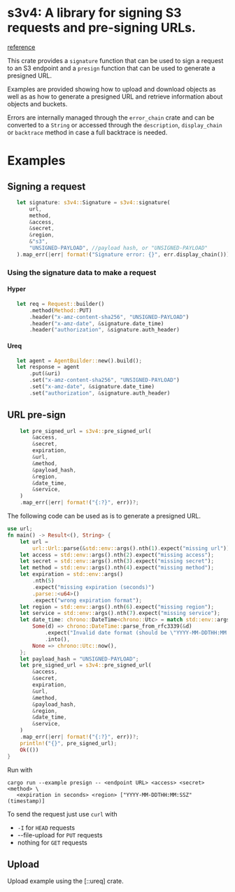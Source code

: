  # s3v4: A library for signing S3 requests and pre-signing URLs.
 
 [reference](https://docs.aws.amazon.com/AmazonS3/latest/API/sigv4-query-string-auth.html)

 This crate provides a `signature` function that can be used to sign a request to an S3 endpoint
 and a `presign` function that can be used to generate a presigned URL.
 
 Examples are provided showing how to upload and download objects as well as as
 how to generate a presigned URL and retrieve information about objects and buckets.
 
 Errors are internally managed through the `error_chain` crate and can be converted to a `String`
 or accessed through the `description`, `display_chain` or `backtrace` method in case
 a full backtrace is needed.

 # Examples
 
 ## Signing a request
 ```rust
    let signature: s3v4::Signature = s3v4::signature(
        url,
        method,
        &access,
        &secret,
        &region,
        &"s3",
        "UNSIGNED-PAYLOAD", //payload hash, or "UNSIGNED-PAYLOAD"
    ).map_err(|err| format!("Signature error: {}", err.display_chain()))?;
``` 
 
 ### Using the signature data to make a request 

 #### Hyper 
 ```rust
    let req = Request::builder()
        .method(Method::PUT)
        .header("x-amz-content-sha256", "UNSIGNED-PAYLOAD")
        .header("x-amz-date", &signature.date_time)
        .header("authorization", &signature.auth_header)
 ```
 #### Ureq
 ```rust
    let agent = AgentBuilder::new().build();
    let response = agent
        .put(&uri)
        .set("x-amz-content-sha256", "UNSIGNED-PAYLOAD")
        .set("x-amz-date", &signature.date_time)
        .set("authorization", &signature.auth_header)
 ```
 ## URL pre-sign

 ```rust
     let pre_signed_url = s3v4::pre_signed_url(
         &access,
         &secret,
         expiration,
         &url,
         &method,
         &payload_hash,
         &region,
         &date_time,
         &service,
     )
     .map_err(|err| format!("{:?}", err))?;
 ```

 The following code can be used as is to generate a presigned URL. 

 ```rust
 use url;
 fn main() -> Result<(), String> {
     let url =
         url::Url::parse(&std::env::args().nth(1).expect("missing url")).expect("malformed URL");
     let access = std::env::args().nth(2).expect("missing access");
     let secret = std::env::args().nth(3).expect("missing secret");
     let method = std::env::args().nth(4).expect("missing method");
     let expiration = std::env::args()
         .nth(5)
         .expect("missing expiration (seconds)")
         .parse::<u64>()
         .expect("wrong expiration format");
     let region = std::env::args().nth(6).expect("missing region");
     let service = std::env::args().nth(7).expect("missing service");
     let date_time: chrono::DateTime<chrono::Utc> = match std::env::args().nth(8) {
         Some(d) => chrono::DateTime::parse_from_rfc3339(&d)
             .expect("Invalid date format (should be \"YYYY-MM-DDTHH:MM:SSZ)\"")
             .into(),
         None => chrono::Utc::now(),
     };
     let payload_hash = "UNSIGNED-PAYLOAD";
     let pre_signed_url = s3v4::pre_signed_url(
         &access,
         &secret,
         expiration,
         &url,
         &method,
         &payload_hash,
         &region,
         &date_time,
         &service,
     )
     .map_err(|err| format!("{:?}", err))?;
     println!("{}", pre_signed_url);
     Ok(())
 }
 ```
 Run with 
 ```shell
 cargo run --example presign -- <endpoint URL> <access> <secret> <method> \
    <expiration in seconds> <region> ["YYYY-MM-DDTHH:MM:SSZ" (timestamp)]
 ```
 
 To send the request just use `curl` with
 * `-I` for `HEAD` requests
 * --file-upload for `PUT` requests
 * nothing for `GET` requests

## Upload

Upload example using the [::ureq] crate.


